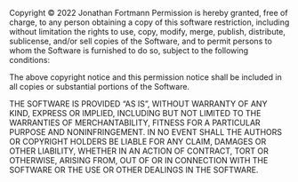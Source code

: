 Copyright © 2022 Jonathan Fortmann
Permission is hereby granted, free of charge, to any person obtaining a copy of this software
restriction, including without limitation the rights to use, copy, modify, merge, publish,
distribute, sublicense, and/or sell copies of the Software, and to permit persons to whom the 
Software is furnished to do so, subject to the following conditions:

The above copyright notice and this permission notice shall be included in all copies or 
substantial portions of the Software.

THE SOFTWARE IS PROVIDED “AS IS”, WITHOUT WARRANTY OF ANY KIND, EXPRESS OR IMPLIED, INCLUDING 
BUT NOT LIMITED TO THE WARRANTIES OF MERCHANTABILITY, FITNESS FOR A PARTICULAR PURPOSE AND 
NONINFRINGEMENT. IN NO EVENT SHALL THE AUTHORS OR COPYRIGHT HOLDERS BE LIABLE FOR ANY CLAIM, 
DAMAGES OR OTHER LIABILITY, WHETHER IN AN ACTION OF CONTRACT, TORT OR OTHERWISE, ARISING 
FROM, OUT OF OR IN CONNECTION WITH THE SOFTWARE OR THE USE OR OTHER DEALINGS IN THE SOFTWARE.
